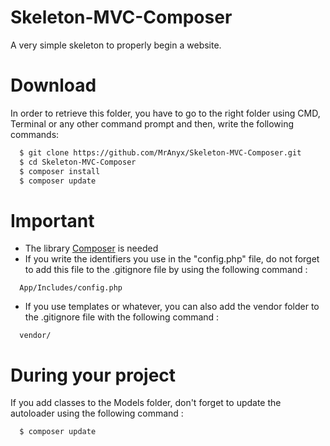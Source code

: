 # Skeleton-MVC-Composer
A very simple skeleton to properly begin a website.

# Download
In order to retrieve this folder, you have to go to the right folder using CMD, Terminal or any other command prompt and then, write the following commands:

```bash
  $ git clone https://github.com/MrAnyx/Skeleton-MVC-Composer.git
  $ cd Skeleton-MVC-Composer
  $ composer install
  $ composer update
```

# Important
- The library [Composer](https://getcomposer.org/download/) is needed
- If you write the identifiers you use in the "config.php" file, do not forget to add this file to the .gitignore file by using the following command : 
```gitignore
  App/Includes/config.php
```
- If you use templates or whatever, you can also add the vendor folder to the .gitignore file with the following command : 
```gitignore
  vendor/
```
# During your project
If you add classes to the Models folder, don't forget to update the autoloader using the following command : 
```bash
  $ composer update
```
